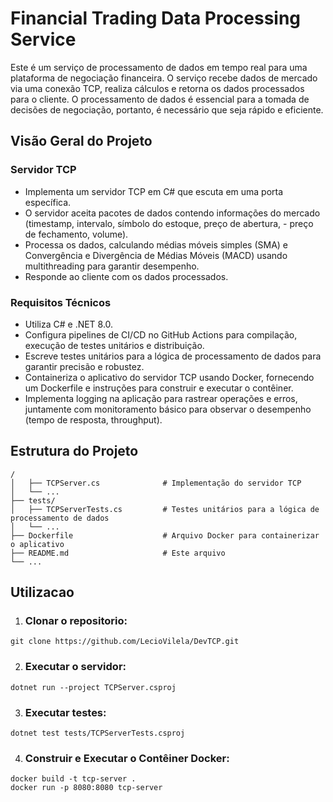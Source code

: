 # Financial Trading Data Processing Service
Este é um serviço de processamento de dados em tempo real para uma plataforma de negociação financeira. O serviço recebe dados de mercado via uma conexão TCP, realiza cálculos e retorna os dados processados para o cliente. O processamento de dados é essencial para a tomada de decisões de negociação, portanto, é necessário que seja rápido e eficiente.

## Visão Geral do Projeto

### Servidor TCP
- Implementa um servidor TCP em C# que escuta em uma porta específica.
- O servidor aceita pacotes de dados contendo informações do mercado (timestamp, intervalo, símbolo do estoque, preço de abertura, - preço de fechamento, volume).
- Processa os dados, calculando médias móveis simples (SMA) e Convergência e Divergência de Médias Móveis (MACD) usando multithreading para garantir desempenho.
- Responde ao cliente com os dados processados.

### Requisitos Técnicos
- Utiliza C# e .NET 8.0.
- Configura pipelines de CI/CD no GitHub Actions para compilação, execução de testes unitários e distribuição.
- Escreve testes unitários para a lógica de processamento de dados para garantir precisão e robustez.
- Containeriza o aplicativo do servidor TCP usando Docker, fornecendo um Dockerfile e instruções para construir e executar o contêiner.
- Implementa logging na aplicação para rastrear operações e erros, juntamente com monitoramento básico para observar o desempenho (tempo de resposta, throughput).

## Estrutura do Projeto
```
/
│   ├── TCPServer.cs              # Implementação do servidor TCP
│   └── ...
├── tests/
│   ├── TCPServerTests.cs         # Testes unitários para a lógica de processamento de dados
│   └── ...
├── Dockerfile                    # Arquivo Docker para containerizar o aplicativo
├── README.md                     # Este arquivo
└── ...
```

## Utilizacao
1. ### Clonar o repositorio:
```
git clone https://github.com/LecioVilela/DevTCP.git
```

2. ### Executar o servidor:
```
dotnet run --project TCPServer.csproj
```

3. ### Executar testes:
```
dotnet test tests/TCPServerTests.csproj
```

4. ### Construir e Executar o Contêiner Docker:
```
docker build -t tcp-server .
docker run -p 8080:8080 tcp-server
```

